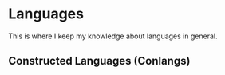 # Languages

This is where I keep my knowledge about languages in general. 



## Constructed Languages (Conlangs)